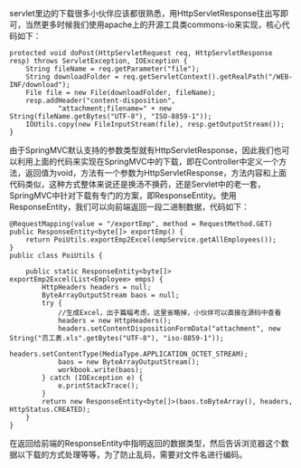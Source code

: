 servlet里边的下载很多小伙伴应该都很熟悉，用HttpServletResponse往出写即可，当然更多时候我们使用apache上的开源工具类commons-io来实现，核心代码如下：  

```
protected void doPost(HttpServletRequest req, HttpServletResponse resp) throws ServletException, IOException {
    String fileName = req.getParameter("file");
    String downloadFolder = req.getServletContext().getRealPath("/WEB-INF/download");
    File file = new File(downloadFolder, fileName);
    resp.addHeader("content-disposition",
            "attachment;filename=" + new String(fileName.getBytes("UTF-8"), "ISO-8859-1"));
    IOUtils.copy(new FileInputStream(file), resp.getOutputStream());
}
```  

由于SpringMVC默认支持的参数类型就有HttpServletResponse，因此我们也可以利用上面的代码来实现在SpringMVC中的下载，即在Controller中定义一个方法，返回值为void，方法有一个参数为HttpServletResponse，方法内容和上面代码类似，这种方式整体来说还是换汤不换药，还是Servlet中的老一套，SpringMVC中针对下载有专门的方案，即ResponseEntity。使用ResponseEntity，我们可以向前端返回一段二进制数据，代码如下：  

```
@RequestMapping(value = "/exportEmp", method = RequestMethod.GET)
public ResponseEntity<byte[]> exportEmp() {
    return PoiUtils.exportEmp2Excel(empService.getAllEmployees());
}
public class PoiUtils {

    public static ResponseEntity<byte[]> exportEmp2Excel(List<Employee> emps) {
        HttpHeaders headers = null;
        ByteArrayOutputStream baos = null;
        try {
            //生成Excel，出于篇幅考虑，这里省略掉，小伙伴可以直接在源码中查看
            headers = new HttpHeaders();
            headers.setContentDispositionFormData("attachment", new String("员工表.xls".getBytes("UTF-8"), "iso-8859-1"));
            headers.setContentType(MediaType.APPLICATION_OCTET_STREAM);
            baos = new ByteArrayOutputStream();
            workbook.write(baos);
        } catch (IOException e) {
            e.printStackTrace();
        }
        return new ResponseEntity<byte[]>(baos.toByteArray(), headers, HttpStatus.CREATED);
    }
}
```  

在返回给前端的ResponseEntity中指明返回的数据类型，然后告诉浏览器这个数据以下载的方式处理等等，为了防止乱码，需要对文件名进行编码。